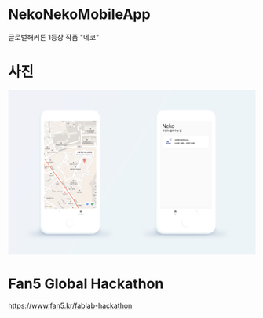 # NekoNekoMobileApp
글로벌해커톤 1등상 작품 "네코"

# 사진
![neko](./neko.png)


# Fan5 Global Hackathon 
https://www.fan5.kr/fablab-hackathon
